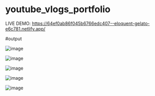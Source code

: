 # youtube_vlogs_portfolio
LIVE DEMO:
https://64ef0ab86f045b6766edc407--eloquent-gelato-e6c781.netlify.app/

#output

![image](https://github.com/abdulaagariya/youtube_vlogs_portfolio/assets/128514071/1a7fd5df-0e0c-4b3f-950b-e645f017352c)

![image](https://github.com/abdulaagariya/youtube_vlogs_portfolio/assets/128514071/c6b08fd9-bf49-4ffa-aea8-15d65b513dc7)

![image](https://github.com/abdulaagariya/youtube_vlogs_portfolio/assets/128514071/8e56fa83-d830-4459-ad6d-8a9746649266)

![image](https://github.com/abdulaagariya/youtube_vlogs_portfolio/assets/128514071/6640abe1-26f9-4c74-adb7-6768d2d62f17)

![image](https://github.com/abdulaagariya/youtube_vlogs_portfolio/assets/128514071/8d61008c-39b8-4aea-be0b-aa2a949e9a13)


